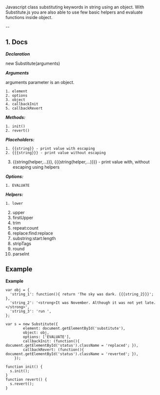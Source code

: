 Javascript class substituting keywords in string using an object. With Substitute.js you are also able to use few basic helpers and evaluate functions inside object.

--

## 1. Docs

___Declaration___

new Substitute(arguments)

___Arguments___

arguments parameter is an object.

	1. element
	2. options
	3. object
	4. callbackInit
	5. callbackRevert

___Methods:___

	1. init()
	2. revert()

___Placeholders:___

	1. {{string}} - print value with escaping
	2. {{{string}}} - print value without escaping
  3. {{string(helper,...)}}, {{{string(helper,...)}}} - print value with, without escaping using helpers

___Options:___

	1. EVALUATE

___Helpers:___

	1. lower
  2. upper
  3. firstUpper
  4. trim
  5. repeat:count
  6. replace:find:replace
  7. substring:start:length
  8. stripTags
  9. round
  10. parseInt
  
## Example

**Example**

    var obj = {
      'string_1': function(){ return 'The sky was dark. {{{string_2}}}'; },
      'string_2': '<strong>It was November. Although it was not yet late.</strong>',
      'string_3': 'run ',
    };
    
    var s = new Substitute({
			element: document.getElementById('substitute'),
			object: obj,
			options: ['EVALUATE'],
			callbackInit: (function(){ document.getElementById('status').className = 'replaced'; }),
			callbackRevert: (function(){ document.getElementById('status').className = 'reverted'; }),
		});
    
    function init() {
      s.init();
    }
    function revert() {
      s.revert();
    }